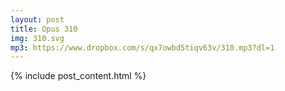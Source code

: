```yaml
---
layout: post
title: Opus 310
img: 310.svg
mp3: https://www.dropbox.com/s/qx7owbd5tiqv63v/310.mp3?dl=1
---
```


{% include post_content.html %}

